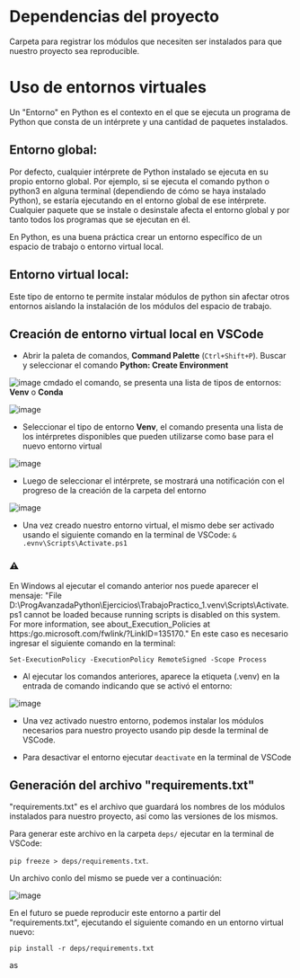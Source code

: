 # Dependencias del proyecto

Carpeta para registrar los módulos que necesiten ser instalados para que nuestro proyecto sea reproducible.

# Uso de entornos virtuales

Un "Entorno" en Python es el contexto en el que se ejecuta un programa de Python que consta de un intérprete y una cantidad de paquetes instalados.

## Entorno global:
Por defecto, cualquier intérprete de Python instalado se ejecuta en su propio entorno global. Por ejemplo, si se ejecuta el comando python o python3 en alguna terminal (dependiendo de cómo se haya instalado Python), se estaría ejecutando en el entorno global de ese intérprete. Cualquier paquete que se instale o desinstale afecta el entorno global y por tanto todos los programas que se ejecutan en él.

En Python, es una buena práctica crear un entorno específico de un espacio de trabajo o entorno virtual local.

## Entorno virtual local:
Este tipo de entorno te permite instalar módulos de python sin afectar otros entornos aislando la instalación de los módulos del espacio de trabajo. 

## Creación de entorno virtual local en VSCode

- Abrir la paleta de comandos, __Command Palette__ (`Ctrl+Shift+P`). Buscar y seleccionar el comando **Python: Create Environment**

![image](https://github.com/Grupo-de-Computacion-de-la-FI-UNER/pa-repositorio-practica-inicial/assets/69655502/fc049bfd-75ee-47fb-845f-fec47f9b245b)
cmdado el comando, se presenta una lista de tipos de entornos: **Venv** o **Conda**
 
![image](https://github.com/Grupo-de-Computacion-de-la-FI-UNER/pa-repositorio-practica-inicial/assets/69655502/138d7966-d259-4d26-a69a-de6d4f2cbb5c)

- Seleccionar el tipo de entorno **Venv**, el comando presenta una lista de los intérpretes disponibles que pueden utilizarse como base para el nuevo entorno virtual

![image](https://github.com/Grupo-de-Computacion-de-la-FI-UNER/pa-repositorio-practica-inicial/assets/69655502/4ea200f3-f2dd-4395-9112-3fa6c31a6e95)

- Luego de seleccionar el intérprete, se mostrará una notificación con el progreso de la creación de la carpeta del entorno

![image](https://github.com/Grupo-de-Computacion-de-la-FI-UNER/pa-repositorio-practica-inicial/assets/69655502/b3671f70-d54e-4a38-85e3-7befe227c86b)

- Una vez creado nuestro entorno virtual, el mismo debe ser activado usando el siguiente comando en la terminal de VSCode:
  `& .evnv\Scripts\Activate.ps1`

### ⚠️ 
En Windows al ejecutar el comando anterior nos puede aparecer el mensaje:
"File D:\ProgAvanzadaPython\Ejercicios\TrabajoPractico_1\.venv\Scripts\Activate.ps1 cannot be loaded because running scripts is disabled on this system. 
For more information, see about_Execution_Policies at https:/go.microsoft.com/fwlink/?LinkID=135170." 
En este caso es necesario ingresar el siguiente comando en la terminal: 

`Set-ExecutionPolicy -ExecutionPolicy RemoteSigned -Scope Process`

- Al ejecutar los comandos anteriores, aparece la etiqueta (.venv) en la entrada de comando indicando que se activó el entorno:
  
![image](https://github.comg/Grupo-de-Computacion-de-la-FI-UNER/pa-repositorio-practica-inicial/assets/69655502/5bc9e8c4-8b32-4ff1-9dcb-343e3472f1e7)

- Una vez activado nuestro entorno, podemos instalar los módulos necesarios para nuestro proyecto usando pip desde la terminal de VSCode.
  
- Para desactivar el entorno ejecutar `deactivate` en la terminal de VSCode

## Generación del archivo "requirements.txt"

"requirements.txt" es el archivo que guardará los nombres de los módulos instalados para nuestro proyecto, así como las versiones de los mismos.

Para generar este archivo en la carpeta `deps/` ejecutar en la terminal de VSCode: 

`pip freeze > deps/requirements.txt`. 

Un archivo conlo del mismo se puede ver a continuación:

![image](https://github.com/Grupo-de-Computacion-de-la-FI-UNER/pa-repositorio-practica-inicial/assets/69655502/82bbe65e-8329-4579-bd12-102e317b628f)

En el futuro se puede reproducir este entorno a partir del "requirements.txt", ejecutando el siguiente comando en un entorno virtual nuevo:

`pip install -r deps/requirements.txt`

as